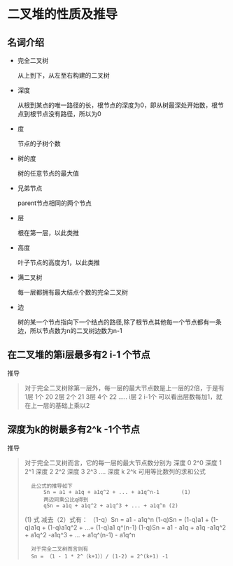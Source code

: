 # 二叉堆的性质及推导

## 名词介绍

- 完全二叉树

  从上到下，从左至右构建的二叉树

- 深度

  从根到某点的唯一路径的长，根节点的深度为0，即从树最深处开始数，根节点到根节点没有路径，所以为0

- 度

  节点的子树个数

- 树的度

  树的任意节点的最大值

- 兄弟节点

  parent节点相同的两个节点

- 层

  根在第一层，以此类推

- 高度

  叶子节点的高度为1，以此类推

- 满二叉树

  每一层都拥有最大结点个数的完全二叉树

- 边

  树的某一个节点指向下一个结点的路径,除了根节点其他每一个节点都有一条边，所以节点数为n的二叉树边数为n-1

## 在二叉堆的第i层最多有2 i-1 个节点

推导

> 对于完全二叉树除第一层外，每一层的最大节点数是上一层的2倍，于是有
>    		1层   1个  20
> 		2层    2个 21
>     		3层    4个 22
> 		.....
> 		 i层      2 i-1个
> 		可以看出层数每加1，就在上一层的基础上乘以2

## 深度为k的树最多有2^k -1个节点

推导

> 	对于完全二叉树而言，它的每一层的最大节点数分别为
> 		深度 0		 2^0
> 		深度 1		 2^1
> 		深度 2		 2^2
> 		深度 3		 2^3
> 		....
> 		深度 k		 2^k
> 		可用等比数列的求和公式	
> 		 
> 		此公式的推导如下
> 			Sn = a1 + a1q + a1q^2 + ... + a1q^n-1		(1)
> 			两边同乘公比q得到	
> 			qSn = a1q + a1q^2 + a1q^3 + ... + a1q^n	(2)
> (1)	式 减去（2）式有：
> （1-q）Sn = a1 - a1q^n
> 			(1-q)Sn = (1-q)a1 +  (1-q)a1q +  (1-q)a1q^2 + ...+  (1-q)a1 q^(n-1)
> 			(1-q)Sn = a1 - a1q + a1q -a1q^2 + a1q^2 -a1q^3 + ... + a1q^(n-1) - a1q^n
>
> 		对于完全二叉树而言则有
> 		Sn = （1 - 1 * 2^（k+1））/ (1-2) = 2^(k+1) -1